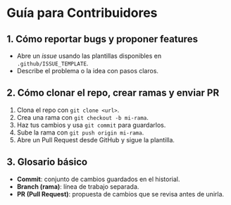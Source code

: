 # Guía para Contribuidores

## 1. Cómo reportar bugs y proponer features
- Abre un *issue* usando las plantillas disponibles en `.github/ISSUE_TEMPLATE`.
- Describe el problema o la idea con pasos claros.

## 2. Cómo clonar el repo, crear ramas y enviar PR
1. Clona el repo con `git clone <url>`.
2. Crea una rama con `git checkout -b mi-rama`.
3. Haz tus cambios y usa `git commit` para guardarlos.
4. Sube la rama con `git push origin mi-rama`.
5. Abre un Pull Request desde GitHub y sigue la plantilla.

## 3. Glosario básico
- **Commit**: conjunto de cambios guardados en el historial.
- **Branch (rama)**: línea de trabajo separada.
- **PR (Pull Request)**: propuesta de cambios que se revisa antes de unirla.
